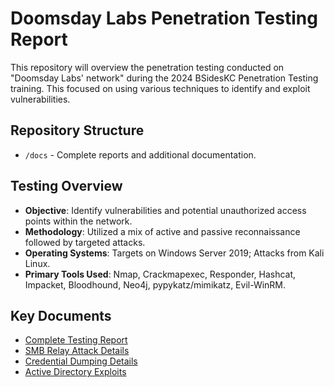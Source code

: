 # Doomsday Labs Penetration Testing Report

This repository will overview the penetration testing conducted on "Doomsday Labs' network" during the 2024 BSidesKC Penetration Testing training. This focused on using various techniques to identify and exploit vulnerabilities.

## Repository Structure

- `/docs` - Complete reports and additional documentation.

## Testing Overview

- **Objective**: Identify vulnerabilities and potential unauthorized access points within the network.
- **Methodology**: Utilized a mix of active and passive reconnaissance followed by targeted attacks.
- **Operating Systems**: Targets on Windows Server 2019; Attacks from Kali Linux.
- **Primary Tools Used**: Nmap, Crackmapexec, Responder, Hashcat, Impacket, Bloodhound, Neo4j, pypykatz/mimikatz, Evil-WinRM.

## Key Documents

- [Complete Testing Report](docs/report.md)
- [SMB Relay Attack Details](docs/findings/smb_relay.md)
- [Credential Dumping Details](docs/findings/credentialDumping.md)
- [Active Directory Exploits](docs/findings/activeDirectory.md)
